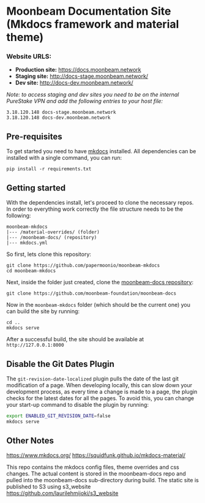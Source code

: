 # Moonbeam Documentation Site (Mkdocs framework and material theme)

### Website URLS:

- **Production site:** https://docs.moonbeam.network
- **Staging site:** http://docs-stage.moonbeam.network/
- **Dev site:** http://docs-dev.moonbeam.network/

_Note: to access staging and dev sites you need to be on the internal PureStake VPN and add the following entries to your host file:_

```
3.18.120.148 docs-stage.moonbeam.network
3.18.120.148 docs-dev.moonbeam.network
```

## Pre-requisites

To get started you need to have [mkdocs](https://www.mkdocs.org/) installed. All dependencies can be installed with a single command, you can run:

```
pip install -r requirements.txt
```


## Getting started

With the dependencies install, let's proceed to clone the necessary repos. In order to everything work correctly the file structure needs to be the following:

```
moonbeam-mkdocs
|--- /material-overrides/ (folder)
|--- /moonbeam-docs/ (repository)
|--- mkdocs.yml
```

So first, lets clone this repository:

```
git clone https://github.com/papermoonio/moonbeam-mkdocs
cd moonbeam-mkdocs
```

Next, inside the folder just created, clone the [moonbeam-docs repository](https://github.com/moonbeam-foundation/moonbeam-docs):

```
git clone https://github.com/moonbeam-foundation/moonbeam-docs
```

Now in the `moonbeam-mkdocs` folder (which should be the current one) you can build the site by running:

```
cd ..
mkdocs serve
```

After a successful build, the site should be available at `http://127.0.0.1:8000`

## Disable the Git Dates Plugin

The `git-revision-date-localized` plugin pulls the date of the last git modification of a page. When developing locally, this can slow down your development process, as every time a change is made to a page, the plugin checks for the latest dates for all the pages. To avoid this, you can change your start-up command to disable the plugin by running:

```bash
export ENABLED_GIT_REVISION_DATE=false
mkdocs serve
```

## Other Notes

https://www.mkdocs.org/
https://squidfunk.github.io/mkdocs-material/

This repo contains the mkdocs config files, theme overrides and css changes.
The actual content is stored in the moonbeam-docs repo and pulled into the moonbeam-docs sub-directory during build.
The static site is published to S3 using s3_website https://github.com/laurilehmijoki/s3_website
